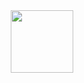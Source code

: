 <div id="header" align="center">
  <img src="https://media.giphy.com/media/4H3Ii5eLChYul9p7NL/giphy.gif" width="100"/>
</div>
